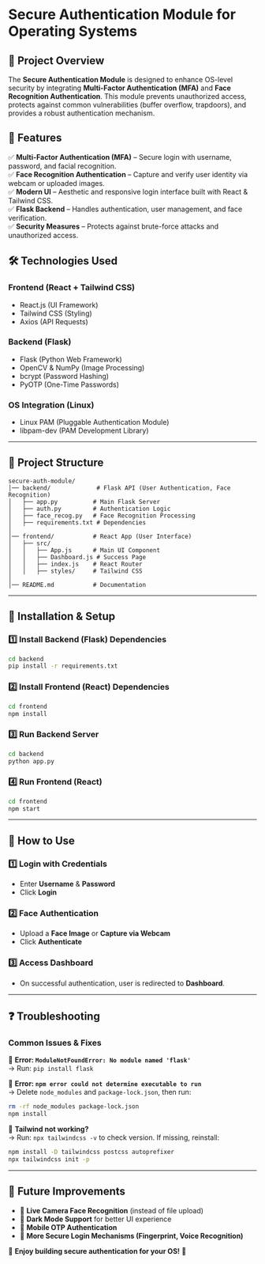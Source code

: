 # Secure Authentication Module for Operating Systems

## 📌 Project Overview
The **Secure Authentication Module** is designed to enhance OS-level security by integrating **Multi-Factor Authentication (MFA)** and **Face Recognition Authentication**. This module prevents unauthorized access, protects against common vulnerabilities (buffer overflow, trapdoors), and provides a robust authentication mechanism.

## 🚀 Features
✅ **Multi-Factor Authentication (MFA)** – Secure login with username, password, and facial recognition.  
✅ **Face Recognition Authentication** – Capture and verify user identity via webcam or uploaded images.  
✅ **Modern UI** – Aesthetic and responsive login interface built with React & Tailwind CSS.  
✅ **Flask Backend** – Handles authentication, user management, and face verification.  
✅ **Security Measures** – Protects against brute-force attacks and unauthorized access.  

## 🛠️ Technologies Used
### **Frontend (React + Tailwind CSS)**
- React.js (UI Framework)
- Tailwind CSS (Styling)
- Axios (API Requests)

### **Backend (Flask)**
- Flask (Python Web Framework)
- OpenCV & NumPy (Image Processing)
- bcrypt (Password Hashing)
- PyOTP (One-Time Passwords)

### **OS Integration (Linux)**
- Linux PAM (Pluggable Authentication Module)
- libpam-dev (PAM Development Library)

---

## 📂 Project Structure
```
secure-auth-module/
│── backend/             # Flask API (User Authentication, Face Recognition)
│   ├── app.py          # Main Flask Server
│   ├── auth.py         # Authentication Logic
│   ├── face_recog.py   # Face Recognition Processing
│   ├── requirements.txt # Dependencies
│
│── frontend/           # React App (User Interface)
│   ├── src/
│   │   ├── App.js      # Main UI Component
│   │   ├── Dashboard.js # Success Page
│   │   ├── index.js    # React Router
│   │   ├── styles/     # Tailwind CSS
│
│── README.md           # Documentation
```

---

## 🔧 Installation & Setup
### **1️⃣ Install Backend (Flask) Dependencies**
```sh
cd backend
pip install -r requirements.txt
```

### **2️⃣ Install Frontend (React) Dependencies**
```sh
cd frontend
npm install
```

### **3️⃣ Run Backend Server**
```sh
cd backend
python app.py
```

### **4️⃣ Run Frontend (React)**
```sh
cd frontend
npm start
```

---

## 🎯 How to Use
### **1️⃣ Login with Credentials**
- Enter **Username** & **Password**
- Click **Login**

### **2️⃣ Face Authentication**
- Upload a **Face Image** or **Capture via Webcam**
- Click **Authenticate**

### **3️⃣ Access Dashboard**
- On successful authentication, user is redirected to **Dashboard**.

---

## ❓ Troubleshooting
### **Common Issues & Fixes**
🔹 **Error: `ModuleNotFoundError: No module named 'flask'`**  
→ Run: `pip install flask`

🔹 **Error: `npm error could not determine executable to run`**  
→ Delete `node_modules` and `package-lock.json`, then run:  
```sh
rm -rf node_modules package-lock.json
npm install
```

🔹 **Tailwind not working?**  
→ Run: `npx tailwindcss -v` to check version. If missing, reinstall:
```sh
npm install -D tailwindcss postcss autoprefixer
npx tailwindcss init -p
```

---

## 🎯 Future Improvements
- 🔹 **Live Camera Face Recognition** (instead of file upload)
- 🔹 **Dark Mode Support** for better UI experience
- 🔹 **Mobile OTP Authentication**
- 🔹 **More Secure Login Mechanisms (Fingerprint, Voice Recognition)**

🚀 **Enjoy building secure authentication for your OS!** 🔐

